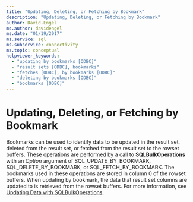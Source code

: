 ```yaml
---
title: "Updating, Deleting, or Fetching by Bookmark"
description: "Updating, Deleting, or Fetching by Bookmark"
author: David-Engel
ms.author: davidengel
ms.date: "01/19/2017"
ms.service: sql
ms.subservice: connectivity
ms.topic: conceptual
helpviewer_keywords:
  - "updating by bookmarks [ODBC]"
  - "result sets [ODBC], bookmarks"
  - "fetches [ODBC], by bookmarks [ODBC]"
  - "deleting by bookmarks [ODBC]"
  - "bookmarks [ODBC]"
---
```

# Updating, Deleting, or Fetching by Bookmark
Bookmarks can be used to identify data to be updated in the result set, deleted from the result set, or fetched from the result set to the rowset buffers. These operations are performed by a call to **SQLBulkOperations** with an *Option* argument of SQL_UPDATE_BY_BOOKMARK, SQL_DELETE_BY_BOOKMARK, or SQL_FETCH_BY_BOOKMARK. The bookmarks used in these operations are stored in column 0 of the rowset buffers. When updating by bookmark, the data that result set columns are updated to is retrieved from the rowset buffers. For more information, see [Updating Data with SQLBulkOperations](../../../odbc/reference/develop-app/updating-data-with-sqlbulkoperations.md).
